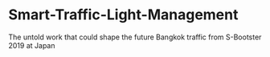 # Smart-Traffic-Light-Management
The untold work that could shape the future Bangkok traffic from S-Bootster 2019 at Japan

